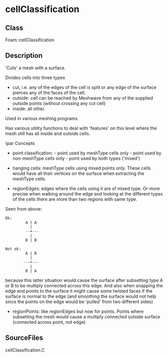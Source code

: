# cellClassification 
## Class
Foam::cellClassification

## Description
'Cuts' a mesh with a surface.

Divides cells into three types
- cut, i.e. any of the edges of the cell is split or any edge of the
      surface pierces any of the faces of the cell.
- outside: cell can be reached by Meshwave from any of the supplied
               outside points (without crossing any cut cell)
- inside:  all other.

Used in various meshing programs.

Has various utility functions to deal with 'features' on this level
where the mesh still has all inside and outside cells.

\par Concepts

- point classification:
        - point used by meshType cells only
        - point used by non-meshType cells only
        - point used by both types ('mixed')

- hanging cells: meshType cells using mixed points only.
      These cells would have all their vertices on the surface when
      extracting the meshType cells.

- regionEdges: edges where the cells using it are of mixed type.
      Or more precise when walking around the edge and looking at the
      different types of the cells there are more than two regions with
      same type.

Seen from above:
```
Ok:
         A | A
           |
         --+---
           |
         B | B

Not ok:
         A | B
           |
        ---+---
           |
         B | A
```

because this latter situation would cause the surface after subsetting
type A or B to be multiply connected across this edge. And also when
snapping the edge end points to the surface it might cause some twisted
faces if the surface is normal to the edge (and smoothing the surface
would not help since the points on the edge would be 'pulled' from two
different sides)

- regionPoints: like regionEdges but now for points.
      Points where subsetting the mesh would cause a multiply connected
      outside surface (connected across point, not edge)


## SourceFiles
cellClassification.C

